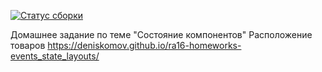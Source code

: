 [![Статус сборки](https://ci.appveyor.com/api/projects/status/t594ha7t9bx1qkf0?svg=true)](https://ci.appveyor.com/project/DenisKomov/ra16-homeworks-events-state-layouts) 

Домашнее задание по теме "Состояние компонентов"
Расположение товаров
https://deniskomov.github.io/ra16-homeworks-events_state_layouts/
